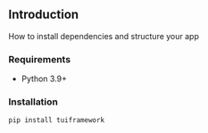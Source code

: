 ## Introduction

How to install dependencies and structure your app

### Requirements

- Python 3.9+

### Installation

```console
pip install tuiframework
```
